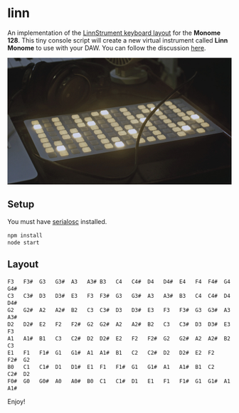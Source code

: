 # linn

An implementation of the [LinnStrument keyboard layout](http://www.rogerlinndesign.com/linnstrument.html) for the **Monome 128**. This tiny console script will create a new virtual instrument called **Linn Monome** to use with your DAW. You can follow the discussion [here](https://llllllll.co/t/using-a-grid-as-linnstrument/23637).

<img src='https://raw.githubusercontent.com/neauoire/linn/master/PREVIEW.jpg' width='600'/>

## Setup

You must have [serialosc](https://monome.org/docs/setup/) installed.

```
npm install
node start
```

## Layout

```
F3   F3#  G3   G3#  A3   A3# B3   C4   C4#  D4   D4#  E4   F4  F4#  G4   G4#
C3   C3#  D3   D3#  E3   F3  F3#  G3   G3#  A3   A3#  B3   C4  C4#  D4   D4#
G2   G2#  A2   A2#  B2   C3  C3#  D3   D3#  E3   F3   F3#  G3  G3#  A3   A3#
D2   D2#  E2   F2   F2#  G2  G2#  A2   A2#  B2   C3   C3#  D3  D3#  E3   F3
A1   A1#  B1   C3   C2#  D2  D2#  E2   F2   F2#  G2   G2#  A2  A2#  B2   C3
E1   F1   F1#  G1   G1#  A1  A1#  B1   C2   C2#  D2   D2#  E2  F2   F2#  G2
B0   C1   C1#  D1   D1#  E1  F1   F1#  G1   G1#  A1   A1#  B1  C2   C2#  D2
F0#  G0   G0#  A0   A0#  B0  C1   C1#  D1   E1   F1   F1#  G1  G1#  A1   A1#
```

Enjoy!
